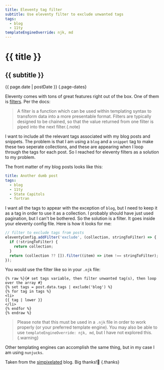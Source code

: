```yaml
---
title: Eleventy tag filter
subtitle: Use eleventy filter to exclude unwanted tags
tags:
  - blog
  - 11ty
templateEngineOverride: njk, md
---
```


# {{ title }}

## {{ subtitle }}

{{ page.date | postDate }} {.page-dates}

Eleventy comes with tons of great features right out of the box. One of them is [filters](https://www.11ty.dev/docs/filters/). Per the docs:

> A filter is a function which can be used within templating syntax to transform data into a more presentable format. Filters are typically designed to be chained, so that the value returned from one filter is piped into the next filter.{.note}

I want to include all the relevant tags associated with my blog posts and snippets. The problem is that I am using a `blog` and a `snippet` tag to make these two seperate collections, and these are appearing when I loop through the tags for each post. So I reached for eleventy filters as a solution to my problem.

The front matter of my blog posts looks like this:

```yaml
title: Another dumb post
tags:
  - blog
  - 11ty
  - State Capitols
  - fortran
```

I want all the tags to appear with the exception of `blog`, but I need to keep it as a tag in order to use it as a collection. I probably should have just used pagination, but I can't be bothered. So the solution is a filter. It goes inside your eleventy config file. Here is how it looks for me:

```js
// filter to exclude tags from posts
eleventyConfig.addFilter('exclude', (collection, stringToFilter) => {
  if (!stringToFilter) {
    return collection;
  }
  return (collection ?? []).filter((item) => item !== stringToFilter);
});
```

You would use the filter like so in your `.njk` file:

```nunjucks
{% raw %}{# set tags variable, then filter unwanted tag(s), then loop over the array #}
{% set tags = post.data.tags | exclude('blog') %}
{% for tag in tags %}
<li>
{{ tag | lower }}
</li>
{% endfor %}
{% endraw %}
```

> Please note that this must be used in a `.njk` file in order to work properly (or your preferred template engine). You may also be able to use `templateEngineOverride: njk, md`, but I have not explored this.{.warning}

Other templating engines can accomplish the same thing, but in my case I am using `nunjucks`.

Taken from the [simpixelated](https://simpixelated.com/filtering-tags-within-eleventy-js-collections/) blog. Big thanks!🎉 {.thanks}
